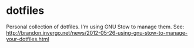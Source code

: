 # dotfiles
Personal collection of dotfiles.
I'm using GNU Stow to manage them. See: http://brandon.invergo.net/news/2012-05-26-using-gnu-stow-to-manage-your-dotfiles.html
